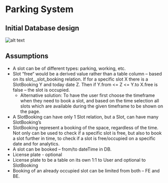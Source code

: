 # Parking System


## Initial Database design

![alt text](db_design.png)

## Assumptions
- A slot can be of different types: parking, working, etc.
- Slot “free“ would be a derived value rather than a table column – based on its slot__slot_booking relation. If for a specific slot X there is a SlotBooking Y and today date Z.
Then if  Y.from <= Z <= Y.to  X.free is false – the slot is occupied.
    * Alternative solution: To have the user first choose the timeframe when they need to book a slot, and based on the time selection all slots which are  available during the given timeframe to be shown on the page.   
- A SlotBooking can have only 1 Slot relation, but a Slot, can have many SlotBooking’s
- SlotBooking represent a booking of the space, regardless of the time. Not only can be used to check if a specific slot is free, but also to book a slot further in time, to check if a slot is free/occupied on a specific date and for analytics.
- A slot can be booked – from/to dateTime in DB.
- License plate - optional
- License plate to be a table on its own 1:1 to User and optional to SlotBooking
- Booking of an already occupied slot can be limited from both – FE and BE. 